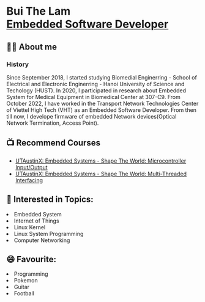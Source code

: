 <h1>Bui The Lam <br/><a href="https://github.com/Lam920">Embedded Software Developer</a></h1>

<h2>👨‍💻 About me</h2>
<h3>History</h3>
Since September 2018, I started studying Biomedial Enginerring - School of Electrical and Electronic Enginerring  - Hanoi University of Science and Techology (HUST). In 2020, I participated in research about Embedded System for Medical Equipment in Biomedical Center at 307-C9. From October 2022, I have worked in the Transport Network Technologies Center of Viettel High Tech (VHT) as an Embedded Software Developer. From then till now, I develope firmware of embedded Network devices(Optical Network Termination, Access Point).

<h2>📺 Recommend Courses</h2>

- [UTAustinX: Embedded Systems - Shape The World: Microcontroller Input/Output](https://www.edx.org/learn/embedded-systems/the-university-of-texas-at-austin-embedded-systems-shape-the-world-microcontroller-input-output)
- [UTAustinX: Embedded Systems - Shape The World: Multi-Threaded Interfacing](https://www.edx.org/learn/embedded-systems/the-university-of-texas-at-austin-embedded-systems-shape-the-world-multi-threaded-interfacing)



<h2> 🔭 Interested in Topics:</h2>
<li>Embedded System</li>
<li>Internet of Things</li>
<li>Linux Kernel</li>
<li>Linux System Programming</li>
<li>Computer Networking</li>

<h2> 😄 Favourite: </h2>
<li>Programming</li>
<li>Pokemon</li>
<li>Guitar</li>
<li>Football</li>

